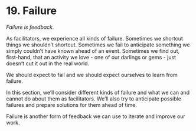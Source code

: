 # 19. Failure

*Failure is feedback.*

As facilitators, we experience all kinds of failure. Sometimes we shortcut things we shouldn’t shortcut. Sometimes we fail to anticipate something we simply couldn’t have known ahead of an event. Sometimes we find out, first-hand, that an activity we love - one of our darlings or gems -  just doesn’t cut it out in the real world.

We should expect to fail and we should expect ourselves to learn from failure.

In this section, we’ll consider different kinds of failure and what we can and cannot do about them as facilitators. We’ll also try to anticipate possible failures and prepare solutions for them ahead of time.

Failure is another form of feedback we can use to iterate and improve our work.
